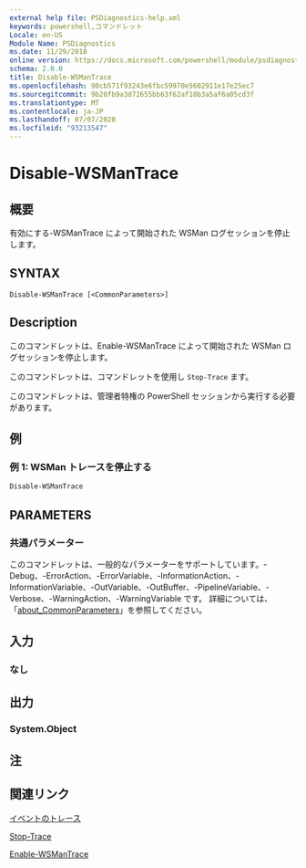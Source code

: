 ```yaml
---
external help file: PSDiagnostics-help.xml
keywords: powershell,コマンドレット
Locale: en-US
Module Name: PSDiagnostics
ms.date: 11/29/2018
online version: https://docs.microsoft.com/powershell/module/psdiagnostics/disable-wsmantrace?view=powershell-5.1&WT.mc_id=ps-gethelp
schema: 2.0.0
title: Disable-WSManTrace
ms.openlocfilehash: 90cb571f93243e6fbc59970e5602911e17e25ec7
ms.sourcegitcommit: 9b28fb9a3d72655bb63f62af18b3a5af6a05cd3f
ms.translationtype: MT
ms.contentlocale: ja-JP
ms.lasthandoff: 07/07/2020
ms.locfileid: "93213547"
---
```

# Disable-WSManTrace

## 概要
有効にする-WSManTrace によって開始された WSMan ログセッションを停止します。

## SYNTAX

```
Disable-WSManTrace [<CommonParameters>]
```

## Description
このコマンドレットは、Enable-WSManTrace によって開始された WSMan ログセッションを停止します。

このコマンドレットは、コマンドレットを使用し `Stop-Trace` ます。

このコマンドレットは、管理者特権の PowerShell セッションから実行する必要があります。

## 例

### 例 1: WSMan トレースを停止する

```powershell
Disable-WSManTrace
```

## PARAMETERS

### 共通パラメーター

このコマンドレットは、一般的なパラメーターをサポートしています。-Debug、-ErrorAction、-ErrorVariable、-InformationAction、-InformationVariable、-OutVariable、-OutBuffer、-PipelineVariable、-Verbose、-WarningAction、-WarningVariable です。 詳細については、「[about_CommonParameters](https://go.microsoft.com/fwlink/?LinkID=113216)」を参照してください。

## 入力

### なし

## 出力

### System.Object

## 注

## 関連リンク

[イベントのトレース](/windows/desktop/ETW/event-tracing-portal)

[Stop-Trace](stop-trace.md)

[Enable-WSManTrace](Enable-WSManTrace.md)
